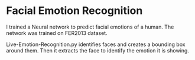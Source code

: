 # Facial Emotion Recognition

I trained a Neural network to predict facial emotions of a human. The network was trained on FER2013 dataset.

Live-Emotion-Recognition.py identifies faces and creates a bounding box around them. Then it extracts the face to identify the emotion it is showing.
